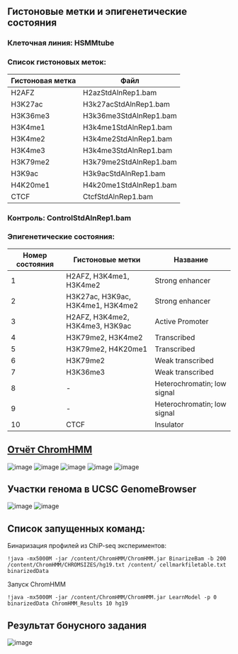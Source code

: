 ## Гистоновые метки и эпигенетические состояния

### Клеточная линия: HSMMtube

### Список гистоновых меток:
| Гистоновая метка |          Файл          |
|------------------|------------------------|
|      H2AFZ       |   H2azStdAlnRep1.bam   | 
|     H3K27ac      | H3k27acStdAlnRep1.bam  |
|   H3K36me3       | H3k36me3StdAlnRep1.bam	|
| H3K4me1          | H3k4me1StdAlnRep1.bam	|
| H3K4me2          | H3k4me2StdAlnRep1.bam	|
| H3K4me3          | H3k4me3StdAlnRep1.bam	|
| H3K79me2         | H3k79me2StdAlnRep1.bam	|
| H3K9ac           | H3k9acStdAlnRep1.bam	  |
| H4K20me1         | H4k20me1StdAlnRep1.bam	|
| CTCF             | CtcfStdAlnRep1.bam	    |

### Контроль: ControlStdAlnRep1.bam


### Эпигенетические состояния:
| Номер состояния | Гистоновые метки | Название |
|-----------------|------------------|----------|
|   1   | H2AFZ, H3K4me1, H3K4me2 | Strong enhancer | 
|   2   | H3K27ac, H3K9ac, H3K4me1, H3K4me2 | Strong enhancer |
|   3   | H2AFZ, H3K4me2, H3K4me3, H3K9ac | Active Promoter |
|   4   | H3K79me2, H3K4me2 | Transcribed |
|   5   | H3K79me2, H4K20me1 | Transcribed |
|   6   | H3K79me2 | Weak transcribed |
|   7   | H3K36me3 | Weak transcribed	|
|   8   | - | Heterochromatin; low signal |
|   9   | - | Heterochromatin; low signal |
|   10  | CTCF | Insulator |

## [Отчёт ChromHMM](./ChromHMM_Results/webpage_10.html)

![image](https://user-images.githubusercontent.com/52814490/230118102-8ece6e74-fc6c-463b-b355-b47dfb398092.png)
![image](https://user-images.githubusercontent.com/52814490/230118133-97b7e463-ea21-4345-aaf0-c21741e505b4.png)
![image](https://user-images.githubusercontent.com/52814490/230118170-78e0cc05-ddc6-427b-b835-d72aaf15adbe.png)
![image](https://user-images.githubusercontent.com/52814490/230118199-94c34b9f-5ec7-4c22-b9ec-4c1dc8ec1d7a.png)
![image](https://user-images.githubusercontent.com/52814490/230118233-105b05c1-1c31-4965-b341-5724b9e18fe9.png)

## Участки генома в UCSC GenomeBrowser
![image](https://user-images.githubusercontent.com/52814490/230119281-5ed1df21-b34c-499d-afe1-a56f43817fdb.png)
![image](https://user-images.githubusercontent.com/52814490/230119492-41296ea6-8800-412a-bc51-7ea7f0a886d5.png)

## Список запущенных команд:
Бинаризация профилей из ChiP-seq экспериментов:

```
!java -mx5000M -jar /content/ChromHMM/ChromHMM.jar BinarizeBam -b 200  /content/ChromHMM/CHROMSIZES/hg19.txt /content/ cellmarkfiletable.txt   binarizedData
```

Запуск ChromHMM

```
!java -mx5000M -jar /content/ChromHMM/ChromHMM.jar LearnModel -p 0 binarizedData ChromHMM_Results 10 hg19
```

## Результат бонусного задания

![image](https://user-images.githubusercontent.com/52814490/230126414-ddad3433-4a47-4e09-a6af-50dd056b674b.png)
